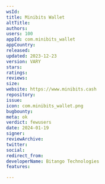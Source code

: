 ```yaml
---
wsId: 
title: Minibits Wallet
altTitle: 
authors: 
users: 100
appId: com.minibits_wallet
appCountry: 
released: 
updated: 2023-12-23
version: VARY
stars: 
ratings: 
reviews: 
size: 
website: https://www.minibits.cash
repository: 
issue: 
icon: com.minibits_wallet.png
bugbounty: 
meta: ok
verdict: fewusers
date: 2024-01-19
signer: 
reviewArchive: 
twitter: 
social: 
redirect_from: 
developerName: Bitango Technologies
features: 

---
```


